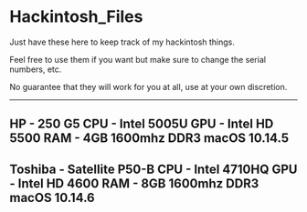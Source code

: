 # Hackintosh_Files
Just have these here to keep track of my hackintosh things.

Feel free to use them if you want but make sure to change the serial numbers, etc. 

No guarantee that they will work for you at all, use at your own discretion.

-------------------------------------
HP - 250 G5
CPU - Intel 5005U
GPU - Intel HD 5500
RAM - 4GB 1600mhz DDR3
macOS 10.14.5
-------------------------------------
Toshiba - Satellite P50-B
CPU - Intel 4710HQ
GPU - Intel HD 4600
RAM - 8GB 1600mhz DDR3
macOS 10.14.6
-------------------------------------
